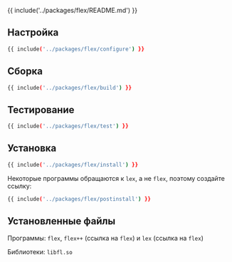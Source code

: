 {{ include('../packages/flex/README.md') }}

## Настройка

```bash 
{{ include('../packages/flex/configure') }}
```

## Сборка

```bash 
{{ include('../packages/flex/build') }}
```

## Тестирование

```bash 
{{ include('../packages/flex/test') }}
```

## Установка

```bash 
{{ include('../packages/flex/install') }}
```

Некоторые программы обращаются к `lex`, а не `flex`, поэтому создайте ссылку:

```bash 
{{ include('../packages/flex/postinstall') }}
```

## Установленные файлы

Программы: `flex`, `flex++` (ссылка на `flex`) и `lex` (ссылка на `flex`)

Библиотеки: `libfl.so`



